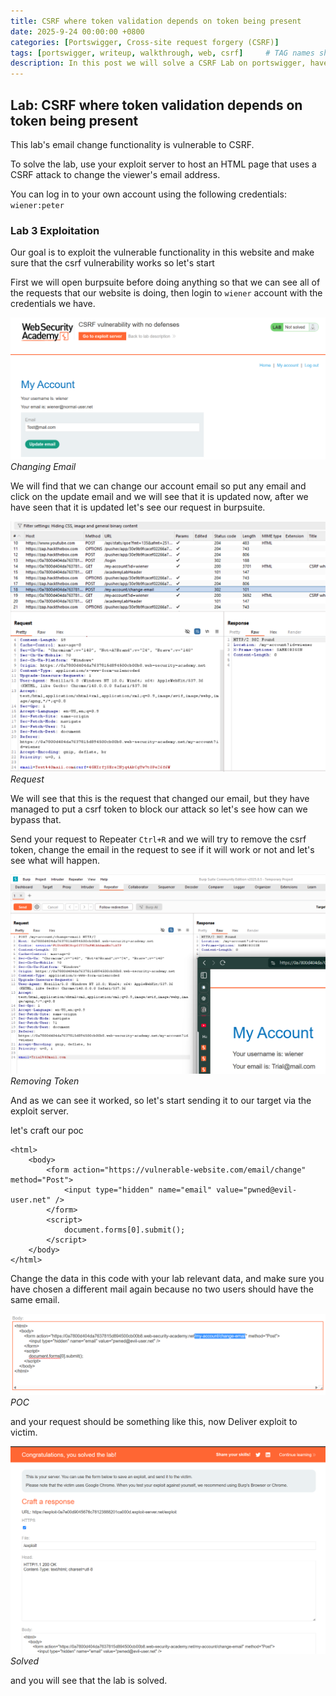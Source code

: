 ```yaml
---
title: CSRF where token validation depends on token being present
date: 2025-9-24 00:00:00 +0800
categories: [Portswigger, Cross-site request forgery (CSRF)]
tags: [portswigger, writeup, walkthrough, web, csrf]     # TAG names should always be lowercase
description: In this post we will solve a CSRF Lab on portswigger, have fun reading.
---
```


## Lab: CSRF where token validation depends on token being present

This lab's email change functionality is vulnerable to CSRF.

To solve the lab, use your exploit server to host an HTML page that uses a CSRF attack to change the viewer's email address.

You can log in to your own account using the following credentials: `wiener:peter`

### Lab 3 Exploitation

Our goal is to exploit the vulnerable functionality in this website and make sure that the csrf vulnerability works so let's start 

First we will open burpsuite before doing anything so that we can see all of the requests that our website is doing, then login to `wiener` account with the credentials we have.

![img-description](/assets/img/PortSwigger/CSRF/3/mail.png)
_Changing Email_

We will find that we can change our account email so put any email and click on the update email and we will see that it is updated now, after we have seen that it is updated let's see our request in burpsuite.

![img-description](/assets/img/PortSwigger/CSRF/3/req.png)
_Request_

We will see that this is the request that changed our email, but they have managed to put a csrf token to block our attack so let's see how can we bypass that.

Send your request to Repeater `Ctrl+R` and we will try to remove the csrf token, change the email in the request to see if it will work or not and let's see what will happen.

![img-description](/assets/img/PortSwigger/CSRF/3/Trial.png)
_Removing Token_

And as we can see it worked, so let's start sending it to our target via the exploit server.

let's craft our poc

```
<html>
    <body>
        <form action="https://vulnerable-website.com/email/change" method="Post">
            <input type="hidden" name="email" value="pwned@evil-user.net" />
        </form>
        <script>
            document.forms[0].submit();
        </script>
    </body>
</html>
```

Change the data in this code with your lab relevant data, and make sure you have chosen a different mail again because no two users should have the same email.

![img-description](/assets/img/PortSwigger/CSRF/3/Exploit.png)
_POC_

and your request should be something like this, now Deliver exploit to victim.

![img-description](/assets/img/PortSwigger/CSRF/3/solved.png)
_Solved_

and you will see that the lab is solved.



